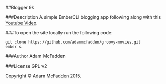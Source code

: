 ##Blogger 9k

###Description
A simple EmberCLI blogging app following along with this <a href="https://www.youtube.com/watch?v=vLXGKNA4P_g" target="#">Youtube Video</a>.

###To open the site locally run the following code:

```
git clone https://github.com/adammcfadden/groovy-movies.git
ember s
```

###Author
Adam McFadden

###License
GPL v2

Copyright &copy; Adam McFadden 2015.
